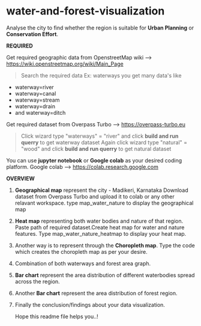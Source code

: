 # water-and-forest-visualization
Analyse the city to find whether the region is suitable for **Urban Planning** or **Conservation Effort**.

**REQUIRED**

Get required geographic data from OpenstreetMap wiki -->  https://wiki.openstreetmap.org/wiki/Main_Page
> Search the required data Ex: waterways you get many data's like
   - waterway=river
   - waterway=canal
   - waterway=stream
   - waterway=drain
   - and waterway=ditch

Get required dataset from Overpass Turbo --> https://overpass-turbo.eu
> Click wizard type "waterways" = "river" and click **build and run querry** to get waterway dataset
> Again click wizard type "natural" = "wood" and click **build and run querry** to get natural dataset

You can use **jupyter notebook** or **Google colab** as your desired coding platform.
Google colab --> https://colab.research.google.com

**OVERVIEW**

1. **Geographical map** represent the city - Madikeri, Karnataka
       Download dataset from Overpass Turbo and upload it to colab or any other relavant workspace.
       type map_water_nature to display the geographical map

2. **Heat map** representing both water bodies and nature of that region.
       Paste path of required dataset.Create heat map for water and nature features.
       Type map_water_nature_heatmap to display your heat map.

3. Another way is to represent through the **Choropleth map**.
       Type the code which creates the choropleth map as per your desire.

4. Combination of both waterways and forest area graph.
5. **Bar chart** represent the area distribution of different waterbodies spread across the region.
6. Another **Bar chart** represent the area distribution of forest region.
7. Finally the conclusion/findings about your data visualization.

   Hope this readme file helps you..!
       
